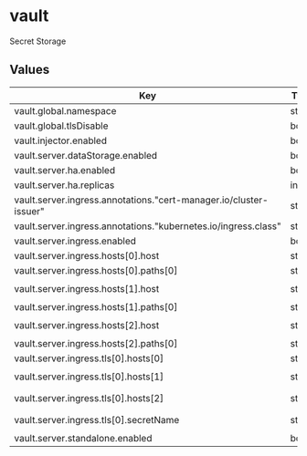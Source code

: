 # vault

Secret Storage

## Values

| Key | Type | Default | Description |
|-----|------|---------|-------------|
| vault.global.namespace | string | `"vault"` |  |
| vault.global.tlsDisable | bool | `true` |  |
| vault.injector.enabled | bool | `false` |  |
| vault.server.dataStorage.enabled | bool | `false` |  |
| vault.server.ha.enabled | bool | `true` |  |
| vault.server.ha.replicas | int | `3` |  |
| vault.server.ingress.annotations."cert-manager.io/cluster-issuer" | string | `"letsencrypt-issuer"` |  |
| vault.server.ingress.annotations."kubernetes.io/ingress.class" | string | `"nginx"` |  |
| vault.server.ingress.enabled | bool | `true` |  |
| vault.server.ingress.hosts[0].host | string | `"vault.lsst.codes"` |  |
| vault.server.ingress.hosts[0].paths[0] | string | `"/"` |  |
| vault.server.ingress.hosts[1].host | string | `"vault-1.lsst.codes"` |  |
| vault.server.ingress.hosts[1].paths[0] | string | `"/"` |  |
| vault.server.ingress.hosts[2].host | string | `"vault-2.lsst.codes"` |  |
| vault.server.ingress.hosts[2].paths[0] | string | `"/"` |  |
| vault.server.ingress.tls[0].hosts[0] | string | `"vault.lsst.codes"` |  |
| vault.server.ingress.tls[0].hosts[1] | string | `"vault-1.lsst.codes"` |  |
| vault.server.ingress.tls[0].hosts[2] | string | `"vault-2.lsst.codes"` |  |
| vault.server.ingress.tls[0].secretName | string | `"vault-ingress-tls"` |  |
| vault.server.standalone.enabled | bool | `false` |  |
